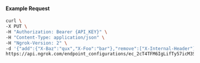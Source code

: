 <!-- Code generated for API Clients. DO NOT EDIT. -->

#### Example Request

```bash
curl \
-X PUT \
-H "Authorization: Bearer {API_KEY}" \
-H "Content-Type: application/json" \
-H "Ngrok-Version: 2" \
-d '{"add":{"X-Baz":"qux","X-Foo":"bar"},"remove":["X-Internal-Header"]}' \
https://api.ngrok.com/endpoint_configurations/ec_2cT4TFM6IgLifTy57icM3SZU8vs/request_headers
```
